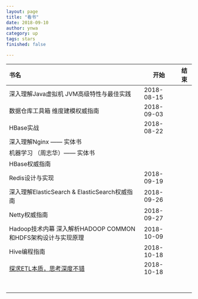 ```yaml
---
layout: page
title: "看书"
date: 2018-09-10
author: ynwa
category: up
tags: stars
finished: false

---
```




书名 | 开始 | 结束 
:------------ | ------------ | -------------
深入理解Java虚拟机 JVM高级特性与最佳实践 | 2018-08-15 | 
数据仓库工具箱  维度建模权威指南 | 2018-09-03  | 
HBase实战 | 2018-08-22 | 
深入理解Nginx —— 实体书 |  | 
机器学习 （周志华）—— 实体书 |  | 
HBase权威指南 |  | 
Redis设计与实现 | 2018-09-19 | 
深入理解ElasticSearch & ElasticSearch权威指南 | 2018-09-26 | 
Netty权威指南 | 2018-09-27 | 
Hadoop技术内幕 深入解析HADOOP COMMON和HDFS架构设计与实现原理 | 2018-10-09 | 
Hive编程指南 | 2018-10-18 | 
[探求ETL本质，思考深度不错](https://blog.csdn.net/qq_26562641/article/details/54943386) | 2018-10-18 | 
 |  | 
 |  | 
 |  | 
 |  | 
 |  | 
 |  | 
 |  | 

